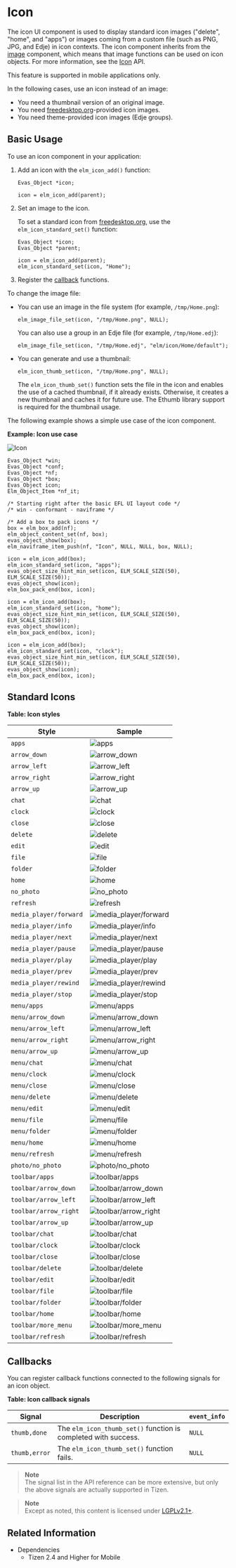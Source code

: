 # Icon

The icon UI component is used to display standard icon images ("delete", "home", and "apps") or images coming from a custom file (such as PNG, JPG, and Edje) in icon contexts. The icon component inherits from the [image](component-image.md) component, which means that image functions can be used on icon objects. For more information, see the [Icon](../../../../../org.tizen.native.mobile.apireference/group__Elm__Icon.html) API.

This feature is supported in mobile applications only.

In the following cases, use an icon instead of an image:

- You need a thumbnail version of an original image.
- You need [freedesktop.org](http://freedesktop.org)-provided icon images.
- You need theme-provided icon images (Edje groups).

## Basic Usage

To use an icon component in your application:

1. Add an icon with the `elm_icon_add()` function:

   ```
   Evas_Object *icon;

   icon = elm_icon_add(parent);
   ```

2. Set an image to the icon.

   To set a standard icon from [freedesktop.org](http://freedesktop.org), use the `elm_icon_standard_set()` function:

   ```
   Evas_Object *icon;
   Evas_Object *parent;

   icon = elm_icon_add(parent);
   elm_icon_standard_set(icon, "Home");
   ```

3. Register the [callback](#callbacks) functions.

To change the image file:

- You can use an image in the file system (for example, `/tmp/Home.png`):

  ```
  elm_image_file_set(icon, "/tmp/Home.png", NULL);
  ```

  You can also use a group in an Edje file (for example, `/tmp/Home.edj`):

  ```
  elm_image_file_set(icon, "/tmp/Home.edj", "elm/icon/Home/default");
  ```

- You can generate and use a thumbnail:

  ```
  elm_icon_thumb_set(icon, "/tmp/Home.png", NULL);
  ```

  The `elm_icon_thumb_set()` function sets the file in the icon and enables the use of a cached thumbnail, if it already exists. Otherwise, it creates a new thumbnail and caches it for future use. The Ethumb library support is required for the thumbnail usage.

The following example shows a simple use case of the icon component.

**Example: Icon use case**

![Icon](./media/icon1.png)

```
Evas_Object *win;
Evas_Object *conf;
Evas_Object *nf;
Evas_Object *box;
Evas_Object icon;
Elm_Object_Item *nf_it;

/* Starting right after the basic EFL UI layout code */
/* win - conformant - naviframe */

/* Add a box to pack icons */
box = elm_box_add(nf);
elm_object_content_set(nf, box);
evas_object_show(box);
elm_naviframe_item_push(nf, "Icon", NULL, NULL, box, NULL);

icon = elm_icon_add(box);
elm_icon_standard_set(icon, "apps");
evas_object_size_hint_min_set(icon, ELM_SCALE_SIZE(50), ELM_SCALE_SIZE(50));
evas_object_show(icon);
elm_box_pack_end(box, icon);

icon = elm_icon_add(box);
elm_icon_standard_set(icon, "home");
evas_object_size_hint_min_set(icon, ELM_SCALE_SIZE(50), ELM_SCALE_SIZE(50));
evas_object_show(icon);
elm_box_pack_end(box, icon);

icon = elm_icon_add(box);
elm_icon_standard_set(icon, "clock");
evas_object_size_hint_min_set(icon, ELM_SCALE_SIZE(50), ELM_SCALE_SIZE(50));
evas_object_show(icon);
elm_box_pack_end(box, icon);
```

## Standard Icons

**Table: Icon styles**

| Style                  | Sample                                   |
|----------------------|----------------------------------------|
| `apps`                 | ![apps](./media/icon_apps.png)   |
| `arrow_down`           | ![arrow_down](./media/icon_arrowdown.png) |
| `arrow_left`           | ![arrow_left](./media/icon_arrowleft.png) |
| `arrow_right`          | ![arrow_right](./media/icon_arrowright.png) |
| `arrow_up`             | ![arrow_up](./media/icon_arrowup.png) |
| `chat`                 | ![chat](./media/icon_chat.png)   |
| `clock`                | ![clock](./media/icon_clock.png) |
| `close`                | ![close](./media/icon_close.png) |
| `delete`               | ![delete](./media/icon_delete.png) |
| `edit`                 | ![edit](./media/icon_edit.png)   |
| `file`                 | ![file](./media/icon_file.png)   |
| `folder`               | ![folder](./media/icon_folder.png) |
| `home`                 | ![home](./media/icon_home.png)   |
| `no_photo`             | ![no_photo](./media/icon_nophoto.png) |
| `refresh`              | ![refresh](./media/icon_refresh.png) |
| `media_player/forward` | ![media_player/forward](./media/icon_forward.png) |
| `media_player/info`    | ![media_player/info](./media/icon_info.png) |
| `media_player/next`    | ![media_player/next](./media/icon_next.png) |
| `media_player/pause`   | ![media_player/pause](./media/icon_pause.png) |
| `media_player/play`    | ![media_player/play](./media/icon_play.png) |
| `media_player/prev`    | ![media_player/prev](./media/icon_prev.png) |
| `media_player/rewind`  | ![media_player/rewind](./media/icon_rewind.png) |
| `media_player/stop`    | ![media_player/stop](./media/icon_stop.png) |
| `menu/apps`            | ![menu/apps](./media/icon_menu_apps.png) |
| `menu/arrow_down`      | ![menu/arrow_down](./media/icon_menu_arrdown.png) |
| `menu/arrow_left`      | ![menu/arrow_left](./media/icon_menu_arrleft.png) |
| `menu/arrow_right`     | ![menu/arrow_right](./media/icon_menu_arrright.png) |
| `menu/arrow_up`        | ![menu/arrow_up](./media/icon_menu_arrup.png) |
| `menu/chat`            | ![menu/chat](./media/icon_menu_chat.png) |
| `menu/clock`           | ![menu/clock](./media/icon_menu_clock.png) |
| `menu/close`           | ![menu/close](./media/icon_menu_close.png) |
| `menu/delete`          | ![menu/delete](./media/icon_menu_delete.png) |
| `menu/edit`            | ![menu/edit](./media/icon_menu_edit.png) |
| `menu/file`            | ![menu/file](./media/icon_menu_file.png) |
| `menu/folder`          | ![menu/folder](./media/icon_menu_folder.png) |
| `menu/home`            | ![menu/home](./media/icon_menu_home.png) |
| `menu/refresh`         | ![menu/refresh](./media/icon_menu_refresh.png) |
| `photo/no_photo`       | ![photo/no_photo](./media/icon_photo_nophoto.png) |
| `toolbar/apps`         | ![toolbar/apps](./media/icon_toolbar_apps.png) |
| `toolbar/arrow_down`   | ![toolbar/arrow_down](./media/icon_toolbar_arrdown.png) |
| `toolbar/arrow_left`   | ![toolbar/arrow_left](./media/icon_toolbar_arrleft.png) |
| `toolbar/arrow_right`  | ![toolbar/arrow_right](./media/icon_toolbar_arrright.png) |
| `toolbar/arrow_up`     | ![toolbar/arrow_up](./media/icon_toolbar_arrup.png) |
| `toolbar/chat`         | ![toolbar/chat](./media/icon_toolbar_chat.png) |
| `toolbar/clock`        | ![toolbar/clock](./media/icon_toolbar_clock.png) |
| `toolbar/close`        | ![toolbar/close](./media/icon_toolbar_close.png) |
| `toolbar/delete`       | ![toolbar/delete](./media/icon_toolbar_delete.png) |
| `toolbar/edit`         | ![toolbar/edit](./media/icon_toolbar_edit.png) |
| `toolbar/file`         | ![toolbar/file](./media/icon_toolbar_file.png) |
| `toolbar/folder`       | ![toolbar/folder](./media/icon_toolbar_folder.png) |
| `toolbar/home`         | ![toolbar/home](./media/icon_toolbar_home.png) |
| `toolbar/more_menu`    | ![toolbar/more_menu](./media/icon_toolbar_moremenu.png) |
| `toolbar/refresh`      | ![toolbar/refresh](./media/icon_toolbar_refresh.png) |

## Callbacks

You can register callback functions connected to the following signals for an icon object.

**Table: Icon callback signals**

| Signal        | Description                              | `event_info` |
|-------------|----------------------------------------|------------|
| `thumb,done`  | The `elm_icon_thumb_set()` function is completed with success. | `NULL`       |
| `thumb,error` | The `elm_icon_thumb_set()` function fails. | `NULL`       |

> **Note**  
> The signal list in the API reference can be more extensive, but only the above signals are actually supported in Tizen.

> **Note**  
> Except as noted, this content is licensed under [LGPLv2.1+](http://opensource.org/licenses/LGPL-2.1).

## Related Information
- Dependencies
  - Tizen 2.4 and Higher for Mobile
